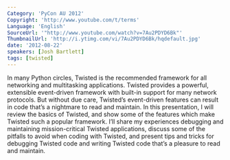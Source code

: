 ```yaml
---
Category: 'PyCon AU 2012'
Copyright: 'http://www.youtube.com/t/terms'
Language: 'English'
SourceUrl: '"http://www.youtube.com/watch?v=7Au2PDYD6Bk"'
ThumbnailUrl: 'http://i.ytimg.com/vi/7Au2PDYD6Bk/hqdefault.jpg'
date: '2012-08-22'
speakers: [Josh Bartlett]
tags: [twisted]
---
```

In many Python circles, Twisted is the recommended framework for all
networking and multitasking applications. Twisted provides a powerful,
extensible event-driven framework with built-in support for many network
protocols. But without due care, Twisted’s event-driven features can result in
code that’s a nightmare to read and maintain. In this presentation, I will
review the basics of Twisted, and show some of the features which make Twisted
such a popular framework. I’ll share my experiences debugging and maintaining
mission-critical Twisted applications, discuss some of the pitfalls to avoid
when coding with Twisted, and present tips and tricks for debugging Twisted
code and writing Twisted code that’s a pleasure to read and maintain.

